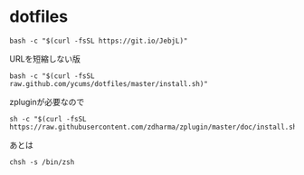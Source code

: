 # dotfiles

```shell
bash -c "$(curl -fsSL https://git.io/JebjL)"
```

URLを短縮しない版
```shell
bash -c "$(curl -fsSL raw.github.com/ycums/dotfiles/master/install.sh)"
```

zpluginが必要なので
```shell
sh -c "$(curl -fsSL https://raw.githubusercontent.com/zdharma/zplugin/master/doc/install.sh)"
```

あとは 
```shell
chsh -s /bin/zsh
``` 
